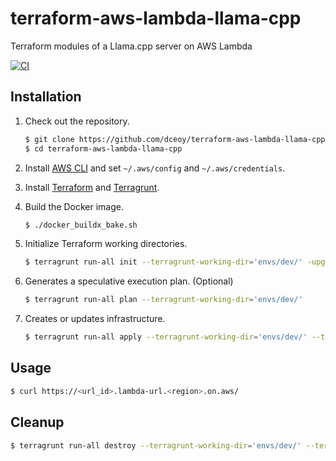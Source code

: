 terraform-aws-lambda-llama-cpp
==============================

Terraform modules of a Llama.cpp server on AWS Lambda

[![CI](https://github.com/dceoy/terraform-aws-lambda-llama-cpp/actions/workflows/ci.yml/badge.svg)](https://github.com/dceoy/terraform-aws-lambda-llama-cpp/actions/workflows/ci.yml)

Installation
------------

1.  Check out the repository.

    ```sh
    $ git clone https://github.com/dceoy/terraform-aws-lambda-llama-cpp.git
    $ cd terraform-aws-lambda-llama-cpp
    ````

2.  Install [AWS CLI](https://aws.amazon.com/cli/) and set `~/.aws/config` and `~/.aws/credentials`.

3.  Install [Terraform](https://www.terraform.io/) and [Terragrunt](https://terragrunt.gruntwork.io/).

4.  Build the Docker image.

    ```sh
    $ ./docker_buildx_bake.sh
    ```

5.  Initialize Terraform working directories.

    ```sh
    $ terragrunt run-all init --terragrunt-working-dir='envs/dev/' -upgrade -reconfigure
    ```

6.  Generates a speculative execution plan. (Optional)

    ```sh
    $ terragrunt run-all plan --terragrunt-working-dir='envs/dev/'
    ```

7.  Creates or updates infrastructure.

    ```sh
    $ terragrunt run-all apply --terragrunt-working-dir='envs/dev/' --terragrunt-non-interactive
    ```

Usage
-----

```sh
$ curl https://<url_id>.lambda-url.<region>.on.aws/
```

Cleanup
-------

```sh
$ terragrunt run-all destroy --terragrunt-working-dir='envs/dev/' --terragrunt-non-interactive
```

